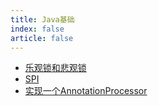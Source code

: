 ```yaml
---
title: Java基础
index: false
article: false
---
```


- [乐观锁和悲观锁](乐观锁和悲观锁.md)
- [SPI](SPI.md)
- [实现一个AnnotationProcessor](实现一个AnnotationProcessor.md)